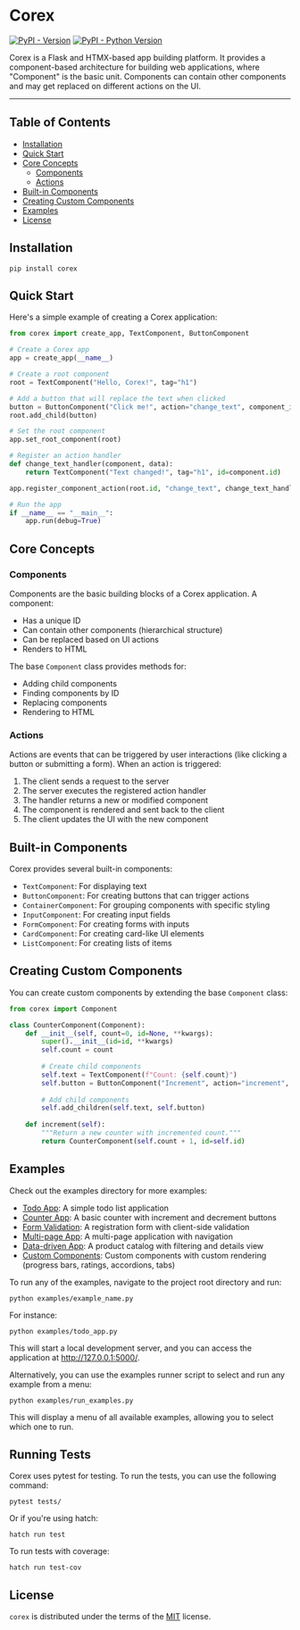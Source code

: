 # Corex

[![PyPI - Version](https://img.shields.io/pypi/v/corex.svg)](https://pypi.org/project/corex)
[![PyPI - Python Version](https://img.shields.io/pypi/pyversions/corex.svg)](https://pypi.org/project/corex)

Corex is a Flask and HTMX-based app building platform. It provides a component-based architecture for building web applications, where "Component" is the basic unit. Components can contain other components and may get replaced on different actions on the UI.

---

## Table of Contents

- [Installation](#installation)
- [Quick Start](#quick-start)
- [Core Concepts](#core-concepts)
  - [Components](#components)
  - [Actions](#actions)
- [Built-in Components](#built-in-components)
- [Creating Custom Components](#creating-custom-components)
- [Examples](#examples)
- [License](#license)

## Installation

```console
pip install corex
```

## Quick Start

Here's a simple example of creating a Corex application:

```python
from corex import create_app, TextComponent, ButtonComponent

# Create a Corex app
app = create_app(__name__)

# Create a root component
root = TextComponent("Hello, Corex!", tag="h1")

# Add a button that will replace the text when clicked
button = ButtonComponent("Click me!", action="change_text", component_id=root.id)
root.add_child(button)

# Set the root component
app.set_root_component(root)

# Register an action handler
def change_text_handler(component, data):
    return TextComponent("Text changed!", tag="h1", id=component.id)

app.register_component_action(root.id, "change_text", change_text_handler)

# Run the app
if __name__ == "__main__":
    app.run(debug=True)
```

## Core Concepts

### Components

Components are the basic building blocks of a Corex application. A component:

- Has a unique ID
- Can contain other components (hierarchical structure)
- Can be replaced based on UI actions
- Renders to HTML

The base `Component` class provides methods for:

- Adding child components
- Finding components by ID
- Replacing components
- Rendering to HTML

### Actions

Actions are events that can be triggered by user interactions (like clicking a button or submitting a form). When an action is triggered:

1. The client sends a request to the server
2. The server executes the registered action handler
3. The handler returns a new or modified component
4. The component is rendered and sent back to the client
5. The client updates the UI with the new component

## Built-in Components

Corex provides several built-in components:

- `TextComponent`: For displaying text
- `ButtonComponent`: For creating buttons that can trigger actions
- `ContainerComponent`: For grouping components with specific styling
- `InputComponent`: For creating input fields
- `FormComponent`: For creating forms with inputs
- `CardComponent`: For creating card-like UI elements
- `ListComponent`: For creating lists of items

## Creating Custom Components

You can create custom components by extending the base `Component` class:

```python
from corex import Component

class CounterComponent(Component):
    def __init__(self, count=0, id=None, **kwargs):
        super().__init__(id=id, **kwargs)
        self.count = count
        
        # Create child components
        self.text = TextComponent(f"Count: {self.count}")
        self.button = ButtonComponent("Increment", action="increment", component_id=self.id)
        
        # Add child components
        self.add_children(self.text, self.button)
    
    def increment(self):
        """Return a new counter with incremented count."""
        return CounterComponent(self.count + 1, id=self.id)
```

## Examples

Check out the examples directory for more examples:

- [Todo App](examples/todo_app.py): A simple todo list application
- [Counter App](examples/counter_app.py): A basic counter with increment and decrement buttons
- [Form Validation](examples/form_validation.py): A registration form with client-side validation
- [Multi-page App](examples/multi_page_app.py): A multi-page application with navigation
- [Data-driven App](examples/data_driven_app.py): A product catalog with filtering and details view
- [Custom Components](examples/custom_components.py): Custom components with custom rendering (progress bars, ratings, accordions, tabs)

To run any of the examples, navigate to the project root directory and run:

```console
python examples/example_name.py
```

For instance:

```console
python examples/todo_app.py
```

This will start a local development server, and you can access the application at http://127.0.0.1:5000/.

Alternatively, you can use the examples runner script to select and run any example from a menu:

```console
python examples/run_examples.py
```

This will display a menu of all available examples, allowing you to select which one to run.

## Running Tests

Corex uses pytest for testing. To run the tests, you can use the following command:

```console
pytest tests/
```

Or if you're using hatch:

```console
hatch run test
```

To run tests with coverage:

```console
hatch run test-cov
```

## License

`corex` is distributed under the terms of the
[MIT](https://spdx.org/licenses/MIT.html) license.
